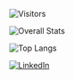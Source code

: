 ![Visitors](https://visitor-badge.laobi.icu/badge?page_id=Hattorius)

![Overall Stats](https://github-readme-stats.vercel.app/api?username=Hattorius&count_private=true&show_icons=true)

![Top Langs](https://github-readme-stats.vercel.app/api/top-langs/?username=Hattorius&layout=default)

<a href="https://www.linkedin.com/in/aaron-jonk-5a3054193/">![LinkedIn](https://img.shields.io/badge/LinkedIn-0077B5?style=for-the-badge&logo=linkedin&logoColor=white)</a>
